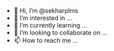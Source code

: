 - 👋 Hi, I’m @sekharplms
- 👀 I’m interested in ...
- 🌱 I’m currently learning ...
- 💞️ I’m looking to collaborate on ...
- 📫 How to reach me ...

<!---
sekharplms/sekharplms is a ✨ special ✨ repository because its `README.md` (this file) appears on your GitHub profile.
You can click the Preview link to take a look at your changes.
--->

